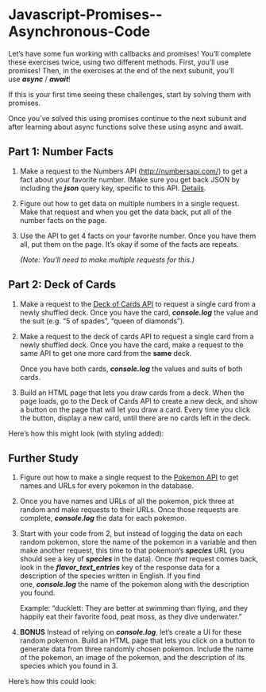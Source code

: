 # Javascript-Promises--Asynchronous-Code
Let’s have some fun working with callbacks and promises! You’ll complete these exercises twice, using two different methods. First, you’ll use promises! Then, in the exercises at the end of the next subunit, you’ll use ***async*** / ***await***!

If this is your first time seeing these challenges, start by solving them with promises.

Once you’ve solved this using promises continue to the next subunit and after learning about async functions solve these using async and await.

## ****Part 1: Number Facts****

1. Make a request to the Numbers API (http://numbersapi.com/) to get a fact about your favorite number. (Make sure you get back JSON by including the ***json*** query key, specific to this API. [Details](http://numbersapi.com/#json).
2. Figure out how to get data on multiple numbers in a single request. Make that request and when you get the data back, put all of the number facts on the page.
3. Use the API to get 4 facts on your favorite number. Once you have them all, put them on the page. It’s okay if some of the facts are repeats.
    
    *(Note: You’ll need to make multiple requests for this.)*
    

## **Part 2: Deck of Cards**

1. Make a request to the [Deck of Cards API](http://deckofcardsapi.com/) to request a single card from a newly shuffled deck. Once you have the card, ***console.log*** the value and the suit (e.g. “5 of spades”, “queen of diamonds”).
2. Make a request to the deck of cards API to request a single card from a newly shuffled deck. Once you have the card, make a request to the same API to get one more card from the **same** deck.
    
    Once you have both cards, ***console.log*** the values and suits of both cards.
    
3. Build an HTML page that lets you draw cards from a deck. When the page loads, go to the Deck of Cards API to create a new deck, and show a button on the page that will let you draw a card. Every time you click the button, display a new card, until there are no cards left in the deck.

Here’s how this might look (with styling added):

## **Further Study**

1. Figure out how to make a single request to the [Pokemon API](https://pokeapi.co/) to get names and URLs for every pokemon in the database.
2. Once you have names and URLs of all the pokemon, pick three at random and make requests to their URLs. Once those requests are complete, ***console.log*** the data for each pokemon.
3. Start with your code from 2, but instead of logging the data on each random pokemon, store the name of the pokemon in a variable and then make another request, this time to that pokemon’s ***species*** URL (you should see a key of ***species*** in the data). Once *that* request comes back, look in the ***flavor_text_entries*** key of the response data for a description of the species written in English. If you find one, ***console.log*** the name of the pokemon along with the description you found.
    
    Example: “ducklett: They are better at swimming than flying, and they happily eat their favorite food, peat moss, as they dive underwater.”
    
4. **BONUS** Instead of relying on ***console.log***, let’s create a UI for these random pokemon. Build an HTML page that lets you click on a button to generate data from three randomly chosen pokemon. Include the name of the pokemon, an image of the pokemon, and the description of its species which you found in 3.

Here’s how this could look:
